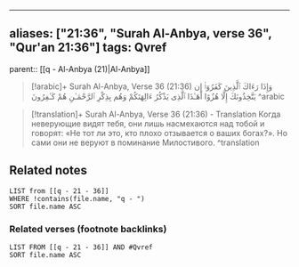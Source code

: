 
---
aliases: ["21:36", "Surah Al-Anbya, verse 36", "Qur'an 21:36"]
tags: Qvref
---

parent:: [[q - Al-Anbya (21)|Al-Anbya]]

> [!arabic]+ Surah Al-Anbya, Verse 36 (21:36)
> <span class="quran-arabic">وَإِذَا رَءَاكَ ٱلَّذِينَ كَفَرُوٓا۟ إِن يَتَّخِذُونَكَ إِلَّا هُزُوًا أَهَـٰذَا ٱلَّذِى يَذْكُرُ ءَالِهَتَكُمْ وَهُم بِذِكْرِ ٱلرَّحْمَـٰنِ هُمْ كَـٰفِرُونَ</span>
^arabic

> [!translation]+ Surah Al-Anbya, Verse 36 (21:36) - Translation
> Когда неверующие видят тебя, они лишь насмехаются над тобой и говорят: «Не тот ли это, кто плохо отзывается о ваших богах?». Но сами они не веруют в поминание Милостивого.
^translation



## Related notes
```dataview
LIST from [[q - 21 - 36]]
WHERE !contains(file.name, "q - ")
SORT file.name ASC
```

### Related verses (footnote backlinks)
```dataview
LIST FROM [[q - 21 - 36]] AND #Qvref
SORT file.name ASC
```

